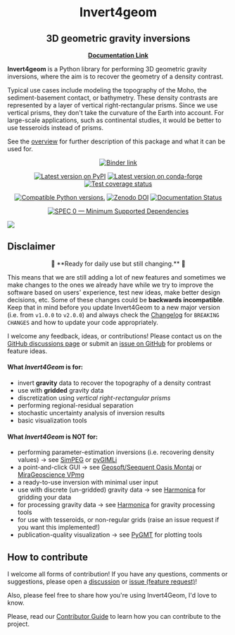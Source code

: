 <h1 align="center">Invert4geom</h1>
<h2 align="center">3D geometric gravity inversions
</h2>

<p align="center">
<a href="https://invert4geom.readthedocs.io"><strong>Documentation Link</strong></a>
</p>

<!-- SPHINX-START-proj-desc -->

**Invert4geom** is a Python library for performing 3D geometric gravity inversions, where the aim is to recover the geometry of a density contrast.

Typical use cases include modeling the topography of the Moho, the sediment-basement contact, or bathymetry.
These density contrasts are represented by a layer of vertical right-rectangular prisms.
Since we use vertical prisms, they don't take the curvature of the Earth into account.
For large-scale applications, such as continental studies, it would be better to use tesseroids instead of prisms.

See the [overview](overview.md) for further description of this package and what it can be used for.

<!-- SPHINX-END-proj-desc -->

<!-- SPHINX-START-badges -->

<p align="center">
<a href="https://mybinder.org/v2/gh/mdtanker/invert4geom/main">
 <img src="https://mybinder.org/badge_logo.svg" alt="Binder link"></a>
 </p>

<p align="center">
<a href=https://pypi.org/project/invert4geom/>
<img src="https://img.shields.io/pypi/v/invert4geom?style=flat-square"
alt="Latest version on PyPI"/></a>
<a href=https://github.com/conda-forge/invert4geom-feedstock>
<img src="https://img.shields.io/conda/vn/conda-forge/invert4geom.svg?style=flat-square"
alt="Latest version on conda-forge"/></a>
<a href="https://codecov.io/gh/mdtanker/invert4geom"><img src="https://img.shields.io/codecov/c/github/mdtanker/invert4geom/main.svg?style=flat-square" alt="Test coverage status"/></a>
</p>

<p align="center">
<a href="https://pypi.org/project/invert4geom/"><img src="https://img.shields.io/pypi/pyversions/invert4geom?style=flat-square" alt="Compatible Python versions."/></a>
<a href="https://zenodo.org/doi/10.5281/zenodo.11951924"><img src="https://zenodo.org/badge/DOI/10.5281/zenodo.12547952.svg?style=flat-square" alt="Zenodo DOI"/></a>
<a href='https://readthedocs.org/projects/invert4geom/'><img src='https://readthedocs.org/projects/invert4geom/badge/?version=latest&style=flat-square' alt='Documentation Status' /></a>
 </p>

 <p align="center">
<a href="https://scientific-python.org/specs/spec-0000/"><img src="https://img.shields.io/badge/SPEC-0-green?labelColor=%23004811&color=%235CA038)" alt="SPEC 0 — Minimum Supported Dependencies"/></a>
 </p>
<!-- SPHINX-END-badges -->

![](docs/figures/cover_fig.png)

## Disclaimer

<p align="center">
🚨 **Ready for daily use but still changing.** 🚨
</p>

This means that we are still adding a lot of new features and sometimes we make changes to the ones we already have while we try to improve the software based on users' experience, test new ideas, make better design decisions, etc.
Some of these changes could be **backwards incompatible**.
Keep that in mind before you update Invert4Geom to a new major version (i.e. from `v1.0.0` to `v2.0.0`) and always check the [Changelog](https://github.com/mdtanker/invert4geom/blob/main/CHANGELOG.md) for `BREAKING CHANGES` and how to update your code appropriately.

I welcome any feedback, ideas, or contributions!
Please contact us on the [GitHub discussions page](https://github.com/mdtanker/invert4geom/discussions) or submit an [issue on GitHub](https://github.com/mdtanker/invert4geom/issues) for problems or feature ideas.

<!-- SPHINX-START-long-desc -->

#### What _Invert4Geom_ is for:

- invert **gravity** data to recover the topography of a density contrast
- use with **gridded** gravity data
- discretization using _vertical right-rectangular prisms_
- performing regional-residual separation
- stochastic uncertainty analysis of inversion results
- basic visualization tools

#### What _Invert4Geom_ is **NOT** for:

- performing parameter-estimation inversions (i.e. recovering density values) -> see [SimPEG](https://simpeg.xyz/) or [pyGIMLi](https://www.pygimli.org/index.html)
- a point-and-click GUI -> see [Geosoft/Seequent Oasis Montaj](https://www.seequent.com/products-solutions/geosoft-oasis-montaj/) or [MiraGeoscience VPmg](https://www.mirageoscience.com/mining-industry-software/geoscience-analyst-pro-geophysics/)
- a ready-to-use inversion with minimal user input
- use with discrete (un-gridded) gravity data -> see [Harmonica](https://www.fatiando.org/harmonica/latest/index.html) for gridding your data
- for processing gravity data -> see [Harmonica](https://www.fatiando.org/harmonica/latest/index.html) for gravity processing tools
- for use with tesseroids, or non-regular grids (raise an issue request if you want this implemented!)
- publication-quality visualization -> see [PyGMT](https://www.pygmt.org/dev/index.html) for plotting tools

<!-- SPHINX-END-long-desc -->

## How to contribute
I welcome all forms of contribution! If you have any questions, comments or suggestions, please open a [discussion](https://github.com/mdtanker/invert4geom/discussions/new/choose) or [issue (feature request)](https://github.com/mdtanker/invert4geom/issues/new/choose)!

Also, please feel free to share how you're using Invert4Geom, I'd love to know.

Please, read our [Contributor Guide](contributing.md) to learn how you can contribute to the project.
